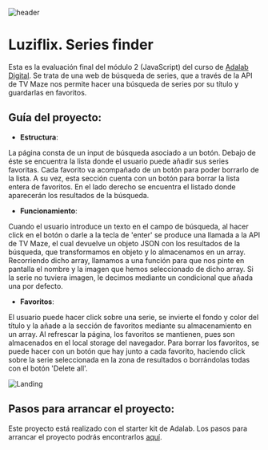 ![header](https://i.ibb.co/pwBLgTj/Captura-de-pantalla-2020-12-03-a-las-17-37-20.png)

# Luziflix. Series finder

Esta es la evaluación final del módulo 2 (JavaScript) del curso de <a href="https://adalab.es/" target="_blank">Adalab Digital</a>. Se trata de una web de búsqueda de series, que a través de la API de TV Maze nos permite hacer una búsqueda de series por su título y guardarlas en favoritos.

## Guía del proyecto:

* __Estructura__:
 
La página consta de un input de búsqueda asociado a un botón. Debajo de éste se encuentra la lista donde el usuario puede añadir sus series favoritas. Cada favorito va acompañado de un botón para poder borrarlo de la lista. A su vez, esta sección cuenta con un botón para borrar la lista entera de favoritos.
En el lado derecho se encuentra el listado donde aparecerán los resultados de la búsqueda.

* __Funcionamiento__:

Cuando el usuario introduce un texto en el campo de búsqueda, al hacer click en el botón o darle a la tecla de 'enter' se produce una llamada a la API de TV Maze, el cual devuelve un objeto JSON con los resultados de la búsqueda, que transformamos en objeto y lo almacenamos en un array.
Recorriendo dicho array, llamamos a una función para que nos pinte en pantalla el nombre y la imagen que hemos seleccionado de dicho array. Si la serie no tuviera imagen, le decimos mediante un condicional que añada una por defecto.

* __Favoritos__:

El usuario puede hacer click sobre una serie, se invierte el fondo y color del título y la añade a la sección de favoritos mediante su almacenamiento en un array. Al refrescar la página, los favoritos se mantienen, pues son almacenados en el local storage del navegador.
Para borrar los favoritos, se puede hacer con un botón que hay junto a cada favorito, haciendo click sobre la serie seleccionada en la zona de resultados o borrándolas todas con el botón 'Delete all'.

![Landing](https://i.ibb.co/1KbF06D/Captura-de-pantalla-2021-01-03-a-las-19-11-25.png)

## Pasos para arrancar el proyecto:

Este proyecto está realizado con el starter kit de Adalab. Los pasos para arrancar el proyecto podrás encontrarlos <a href="https://github.com/Adalab/adalab-web-starter-kit" target="_blank">aquí</a>.



